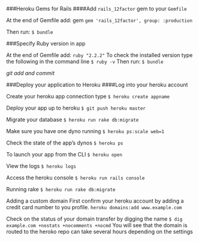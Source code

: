 ###Heroku Gems for Rails
####Add
```rails_12factor``` gem to your ```Gemfile```

At the end of Gemfile add:
gem ```gem 'rails_12factor', group: :production```

Then run:
```$ bundle```

###Specify Ruby version in app

At the end of Gemfile add:
```ruby "2.2.2"```
To check the installed version type the following in the command line ```$ ruby -v```
Then run:
```$ bundle```

_git add and commit_

###Deploy your application to Heroku
####Log into your heroku account

Create your heroku app connection
type
```$ heroku create appname```

Deploy your app up to heroku
 ```$ git push heroku master```

 Migrate your database
 ```$ heroku run rake db:migrate```

 Make sure you have one dyno running
 ```$ heroku ps:scale web=1```

Check the state of the app’s dynos
```$ heroku ps```

To launch your app from the CLI
```$ heroku open```

View the logs
```$ heroku logs```

Access the heroku console
```$ heroku run rails console```

Running rake
```$ heroku run rake db:migrate```

Adding a custom domain
First confirm your heroku account by adding a credit card number to you profile.
```heroku domains:add www.example.com```

Check on the status of your domain transfer by digging the name
```$ dig example.com +nostats +nocomments +nocmd```
You will see that the domain is routed to the heroko repo can take several hours depending on the settings
